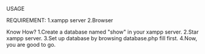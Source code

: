 USAGE

REQUIREMENT:
1.xampp server
2.Browser

Know How?
1.Create a database named "show" in your xampp server.
2.Star xampp server.
3.Set up database by browsing database.php fill first.
4.Now, you are good to go.
